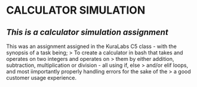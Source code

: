 # CALCULATOR SIMULATION

## _This is a calculator simulation assignment_

This was an assignment assigned in the KuraLabs C5 class - with the synopsis of a task being;
    > To create a calculator in bash that takes and operates on two integers and operates on 
    > them by either addition, subtraction, multiplication or division - all using if, else 
    > and/or elif loops, and most iimportantly properly handling errors for the sake of the
    > a good customer usage experience.


